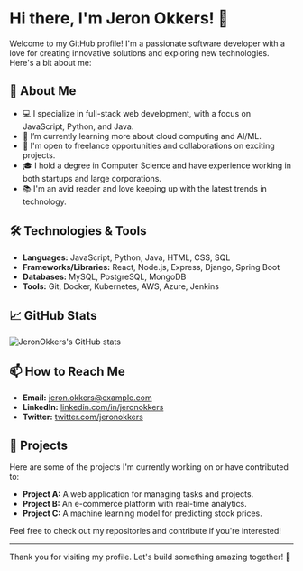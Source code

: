 # Hi there, I'm Jeron Okkers! 👋

Welcome to my GitHub profile! I'm a passionate software developer with a love for creating innovative solutions and exploring new technologies. Here's a bit about me:

## 🚀 About Me

- 💻 I specialize in full-stack web development, with a focus on JavaScript, Python, and Java.
- 🌱 I’m currently learning more about cloud computing and AI/ML.
- 💼 I'm open to freelance opportunities and collaborations on exciting projects.
- 🎓 I hold a degree in Computer Science and have experience working in both startups and large corporations.
- 📚 I'm an avid reader and love keeping up with the latest trends in technology.

## 🛠️ Technologies & Tools

- **Languages:** JavaScript, Python, Java, HTML, CSS, SQL
- **Frameworks/Libraries:** React, Node.js, Express, Django, Spring Boot
- **Databases:** MySQL, PostgreSQL, MongoDB
- **Tools:** Git, Docker, Kubernetes, AWS, Azure, Jenkins

## 📈 GitHub Stats

![JeronOkkers's GitHub stats](https://github-readme-stats.vercel.app/api?username=JeronOkkers&show_icons=true&theme=radical)

## 📫 How to Reach Me

- **Email:** jeron.okkers@example.com
- **LinkedIn:** [linkedin.com/in/jeronokkers](https://linkedin.com/in/jeronokkers)
- **Twitter:** [twitter.com/jeronokkers](https://twitter.com/jeronokkers)

## 📂 Projects

Here are some of the projects I'm currently working on or have contributed to:

- **Project A:** A web application for managing tasks and projects.
- **Project B:** An e-commerce platform with real-time analytics.
- **Project C:** A machine learning model for predicting stock prices.

Feel free to check out my repositories and contribute if you're interested!

---

Thank you for visiting my profile. Let's build something amazing together! 🚀